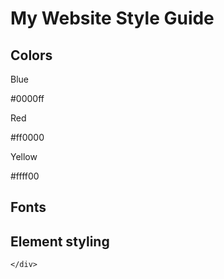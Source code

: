 <html>
  <head>
    <link rel="stylesheet" href="styleguidecss.css">
    <link rel="preconnect" href="https://fonts.googleapis.com">
    <link rel="preconnect" href="https://fonts.gstatic.com" crossorigin>
    <link href="https://fonts.googleapis.com/css2?family=Platypi:ital,wght@0,300..800;1,300..800&
  family=Roboto:ital,wght@0,100;0,300;0,400;0,500;0,700;0,900;1,100;1,300;1,400;1,500;1,700;1,900
  &family=Ubuntu:ital,wght@0,300;0,400;0,500;0,700;1,300;1,400;1,500;1,700&display=swap" rel="stylesheet">
  </head>
  <body>
    <style>
      "width: 1200px; height: 1200px;"
    </style>
    <h1>My Website Style Guide</h1>
    <div class="Container">
      <h2>Colors</h2>
      <div class="color-container">
        <div class="color-swatch blue">
          <p class="color-name">Blue</p>
          <p class="color-hex">#0000ff</p>
        </div>   
      </div>  
      <div class="color-container">
        <div class="color-swatch red">
          <p class="color-name">Red</p>
          <p class="color-hex">#ff0000</p>
        </div>
      </div>
        <div class="color-container">
          <div class="color-swatch yellow">
            <p class="color-name">Yellow</p>
            <p class="color-hex">#ffff00</p>
          </div> 
        </div>    
    </div>    
    <div class="Container">
      <h2>Fonts</h2>
      <div class="font-container"></div>
        <div class="
    </div>
    <div class="Container">
      <h2>Element styling</h2>
      
    </div>
  </body>
</html>
